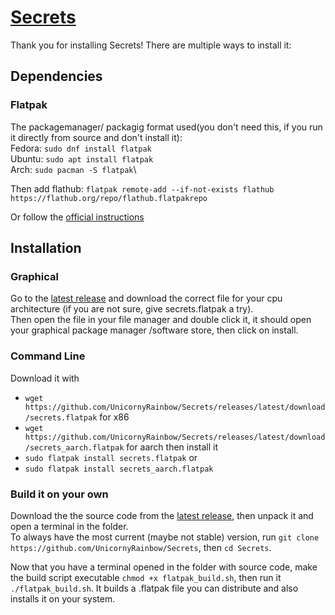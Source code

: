 # [Secrets](https://unicornyrainbow.github.io/Secrets)

Thank you for installing Secrets! There are multiple ways to install it:

## Dependencies

### Flatpak
The packagemanager/ packagig format used(you don't need this, if you run it directly from source and don't install it):\
Fedora: `sudo dnf install flatpak`\
Ubuntu: `sudo apt install flatpak`\
Arch: `sudo pacman -S flatpak`\

Then add flathub: `flatpak remote-add --if-not-exists flathub https://flathub.org/repo/flathub.flatpakrepo`

Or follow the [official instructions](https://www.flatpak.org/setup/)

## Installation

### Graphical
Go to the [latest release](https://github.com/UnicornyRainbow/Secrets/releases/latest) and download the correct file for your cpu architecture (if you are not sure, give secrets.flatpak a try).\
Then open the file in your file manager and double click it, it should open your graphical package manager /software store, then click on install.

### Command Line
Download it with
* `wget https://github.com/UnicornyRainbow/Secrets/releases/latest/download/secrets.flatpak` for x86
* `wget https://github.com/UnicornyRainbow/Secrets/releases/latest/download/secrets_aarch.flatpak` for aarch
then install it
* `sudo flatpak install secrets.flatpak` or
* `sudo flatpak install secrets_aarch.flatpak`

### Build it on your own
Download the the source code from the [latest release](https://github.com/UnicornyRainbow/Secrets/releases/latest), then unpack it and open a terminal in the folder.\
To always have the most current (maybe not stable) version, run `git clone https://github.com/UnicornyRainbow/Secrets`, then `cd Secrets`.

Now that you have a terminal opened in the folder with source code, make the build script executable `chmod +x flatpak_build.sh`, then run it `./flatpak_build.sh`.
It builds a .flatpak file you can distribute and also installs it on your system.
